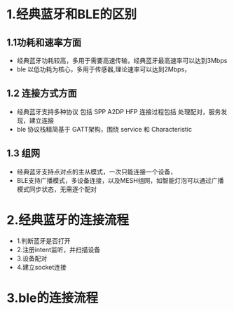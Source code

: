 # 1.经典蓝牙和BLE的区别
## 1.1功耗和速率方面
 - 经典蓝牙功耗较高，多用于需要高速传输，经典蓝牙最高速率可以达到3Mbps
 - ble 以低功耗为核心，多用于传感器,理论速率可以达到2Mbps，
 ## 1.2 连接方式方面
 - 经典蓝牙支持多种协议 包括 SPP A2DP HFP 连接过程包括 处理配对，服务发现，建立连接
 - ble 协议栈精简基于 GATT架构，围绕 service 和 Characteristic 

  ## 1.3 组网
 - 经典蓝牙支持点对点的主从模式，一次只能连接一个设备，
 - BLE支持广播模式，多设备连接，以及MESH组网，如智能灯泡可以通过广播模式同步状态，无需逐个配对

 # 2.经典蓝牙的连接流程
 - 1.判断蓝牙是否打开 
 - 2.注册intent监听，并扫描设备
 - 3.设备配对
 - 4.建立socket连接

 # 3.ble的连接流程
